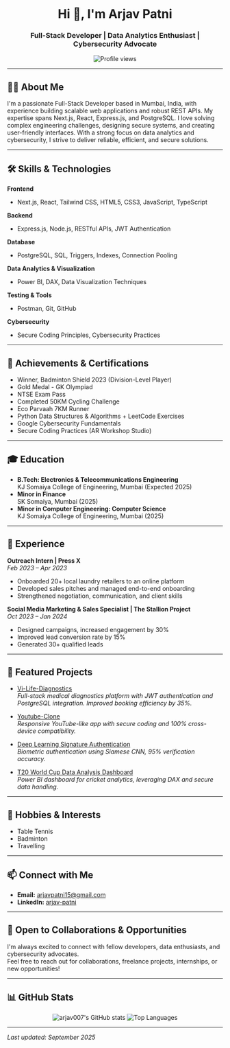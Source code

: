 <!-- Profile README for arjav007 -->

<h1 align="center">Hi 👋, I'm Arjav Patni</h1>
<h3 align="center">Full-Stack Developer | Data Analytics Enthusiast | Cybersecurity Advocate</h3>

<p align="center">
  <img src="https://komarev.com/ghpvc/?username=arjav007&style=flat-square" alt="Profile views"/>
</p>

---

## 👨‍💻 About Me

I'm a passionate Full-Stack Developer based in Mumbai, India, with experience building scalable web applications and robust REST APIs. My expertise spans Next.js, React, Express.js, and PostgreSQL. I love solving complex engineering challenges, designing secure systems, and creating user-friendly interfaces. With a strong focus on data analytics and cybersecurity, I strive to deliver reliable, efficient, and secure solutions.

---

## 🛠️ Skills & Technologies

**Frontend**
- Next.js, React, Tailwind CSS, HTML5, CSS3, JavaScript, TypeScript

**Backend**
- Express.js, Node.js, RESTful APIs, JWT Authentication

**Database**
- PostgreSQL, SQL, Triggers, Indexes, Connection Pooling

**Data Analytics & Visualization**
- Power BI, DAX, Data Visualization Techniques

**Testing & Tools**
- Postman, Git, GitHub

**Cybersecurity**
- Secure Coding Principles, Cybersecurity Practices

---

## 🌟 Achievements & Certifications

- Winner, Badminton Shield 2023 (Division-Level Player)
- Gold Medal - GK Olympiad
- NTSE Exam Pass
- Completed 50KM Cycling Challenge
- Eco Parvaah 7KM Runner
- Python Data Structures & Algorithms + LeetCode Exercises
- Google Cybersecurity Fundamentals
- Secure Coding Practices (AR Workshop Studio)

---

## 🎓 Education

- **B.Tech: Electronics & Telecommunications Engineering**  
  KJ Somaiya College of Engineering, Mumbai (Expected 2025)
- **Minor in Finance**  
  SK Somaiya, Mumbai (2025)
- **Minor in Computer Engineering: Computer Science**  
  KJ Somaiya College of Engineering, Mumbai (2025)

---

## 💼 Experience

**Outreach Intern | Press X**  
_Feb 2023 – Apr 2023_  
- Onboarded 20+ local laundry retailers to an online platform
- Developed sales pitches and managed end-to-end onboarding
- Strengthened negotiation, communication, and client skills

**Social Media Marketing & Sales Specialist | The Stallion Project**  
_Oct 2023 – Jan 2024_  
- Designed campaigns, increased engagement by 30%
- Improved lead conversion rate by 15%
- Generated 30+ qualified leads

---

## 🚀 Featured Projects

- [Vi-Life-Diagnostics](https://github.com/arjav007/vi-life-diagnostics)  
  _Full-stack medical diagnostics platform with JWT authentication and PostgreSQL integration. Improved booking efficiency by 35%._

- [Youtube-Clone](https://github.com/arjav007/Youtube-Clone)  
  _Responsive YouTube-like app with secure coding and 100% cross-device compatibility._

- [Deep Learning Signature Authentication](https://github.com/arjav007/New-repo)  
  _Biometric authentication using Siamese CNN, 95% verification accuracy._

- [T20 World Cup Data Analysis Dashboard](https://github.com/arjav007/my-portfolio)  
  _Power BI dashboard for cricket analytics, leveraging DAX and secure data handling._

---

## 🏸 Hobbies & Interests

- Table Tennis
- Badminton
- Travelling

---

## 📫 Connect with Me

- **Email:** arjavpatni15@gmail.com
- **LinkedIn:** [arjav-patni](https://www.linkedin.com/in/arjav-patni)

---

## 🤝 Open to Collaborations & Opportunities

I'm always excited to connect with fellow developers, data enthusiasts, and cybersecurity advocates.  
Feel free to reach out for collaborations, freelance projects, internships, or new opportunities!

---

## 📊 GitHub Stats

<p align="center">
  <img src="https://github-readme-stats.vercel.app/api?username=arjav007&show_icons=true&theme=radical" alt="arjav007's GitHub stats" />
  <img src="https://github-readme-stats.vercel.app/api/top-langs/?username=arjav007&layout=compact&theme=radical" alt="Top Languages" />
</p>

---

*Last updated: September 2025*
